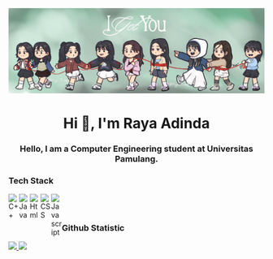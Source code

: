 <p align="center">
  <img src="Twice.JPG" title="hover text">
</p>

  <h1 align="center">Hi 👋, I'm Raya Adinda </h1>
  <h3 align="center">Hello, I am a Computer Engineering student at Universitas Pamulang.</h3>






### Tech Stack
  <a href="#"><img align="left" alt="C++" title="C++" width="21px" src="https://iconape.com/wp-content/files/rv/51664/svg/c.svg" /></a>
  <a href="https://www.java.com/"><img align="left" alt="Java" title="Java" width="21px" src="https://cdn.worldvectorlogo.com/logos/java.svg" /></a>
  <a href="#"><img align="left" alt="Html" title="html" width="21px" src="https://cdn.worldvectorlogo.com/logos/html-1.svg" /></a>
  <a href="#"><img align="left" alt="CSS" title="CSS" width="21px" src="https://cdn.worldvectorlogo.com/logos/css-3.svg" /></a>
  <a href="#"><img align="left" alt="Javascript" title="Javascript" width="21px" src="https://cdn.worldvectorlogo.com/logos/logo-javascript.svg" /></a>
  <br>
  <br>

### Github Statistic

<p align="left">
<a href="https://github.com/rayaadinda">
  <img src="https://github-readme-stats-eight-theta.vercel.app/api?username=rayaadinda&show_icons=true&theme=greywhite&include_all_commits=true&count_private=true"/>
  <img src="https://github-readme-stats-eight-theta.vercel.app/api/top-langs/?username=rayaadinda&layout=compact&langs_count=8&theme=greywhite"/>
</a>
</p>
